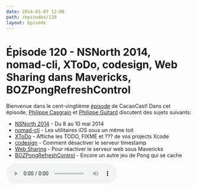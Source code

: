 ```yaml
---
date: 2014-01-07 12:00
path: /episodes/120
layout: Episode
---
```

# Épisode 120 - NSNorth 2014, nomad-cli, XToDo, codesign, Web Sharing dans Mavericks, BOZPongRefreshControl
<p>Bienvenue dans le cent-vingtième <a href="https://archive.org/download/cacaocast/cacaocast_120.m4a" title="CacaoCast Episode 120">épisode</a> de CacaoCast! Dans cet épisode, <a href="http://www.twitter.com/philippec" title="Philippe Casgrain sur Twitter">Philippe Casgrain</a> et <a href="http://www.twitter.com/philippeguitard" title="Philippe Guitard sur Twitter">Philippe Guitard</a> discutent des sujets suivants:</p>
<ul><li><a href="http://nsnorth.ca" title="NSNorth 2014">NSNorth 2014</a> - Du 8 au 10 mai 2014</li>
<li><a href="http://nomad-cli.com" title="nomad-cli">nomad-cli</a> - Les utilitaires iOS sous un même toit</li>
<li><a href="https://github.com/trawor/XToDo" title="XToDo">XToDo</a> - Affiche les TODO, FIXME et ??? de vos projects Xcode</li>
<li><a href="http://indiestack.com/2014/01/timestamp-disservice/" title="codesign">codesign</a> - Comment désactiver le serveur timestamp</li>
<li><a href="http://clickontyler.com/web-sharing/" title="Web Sharing">Web Sharing</a> - Pour réactiver le serveur web sous Mavericks</li>
<li><a href="https://github.com/boztalay/BOZPongRefreshControl" title="BOZPongRefreshControl">BOZPongRefreshControl</a> - Encore un autre jeu de Pong qui se cache</li>
</ul>
<p><audio controls><source src="https://archive.org/download/cacaocast/cacaocast_120.m4a" type="audio/mpeg"><source src="https://archive.org/download/cacaocast/cacaocast_120.m4a" type="audio/mp4">Votre navigateur ne supporte pas l'élément audio / Your browser does not support the audio element.</audio></p>
